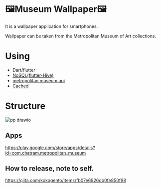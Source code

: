 # 🖼️Museum Wallpaper🖼️
It is a wallpaper application for smartphones. 

Wallpaper can be taken from the Metropolitan Museum of Art collections.

# Using
- Dart/flutter
- [NoSQL(flutter-Hive)](https://pub.dev/packages/hive)
- [metropolitan museum api](https://metmuseum.github.io/)
- [Cached](https://github.com/Baseflow/flutter_cached_network_image)

# Structure
![pp drawio](https://user-images.githubusercontent.com/75968942/185765734-4deb05ff-0c6a-4283-87fd-c2ec9b5a5696.png)

## Apps
https://play.google.com/store/apps/details?id=com.chatram.metropolitan_museum

## How to release, note to self.
https://qiita.com/kokogento/items/fb07e6926db0fe850f98
